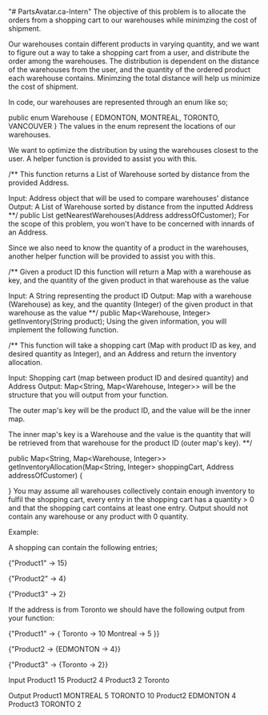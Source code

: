 "# PartsAvatar.ca-Intern" 
The objective of this problem is to allocate the orders from a shopping cart to our warehouses while minimzing the cost of shipment.

Our warehouses contain different products in varying quantity, and we want to figure out a way to take a shopping cart from a user, and distribute the order among the warehouses. The distribution is dependent on the distance of the warehouses from the user, and the quantity of the ordered product each warehouse contains. Minimzing the total distance will help us minimize the cost of shipment. 

In code, our warehouses are represented through an enum like so;

public enum Warehouse {
    EDMONTON, MONTREAL, TORONTO, VANCOUVER
}
The values in the enum represent the locations of our warehouses.

We want to optimize the distribution by using the warehouses closest to the user. A helper function is provided to assist you with this. 

/**
This function returns a List of Warehouse sorted by distance from the provided Address.

Input: Address object that will be used to compare warehouses' distance
Output: A List of Warehouse sorted by distance from the inputted Address
**/
public List<Warehouse> getNearestWarehouses(Address addressOfCustomer);
For the scope of this problem, you won't have to be concerned with innards of an Address.

Since we also need to know the quantity of a product in the warehouses,  another helper function will be provided to assist you with this.

/**
Given a product ID this function will return a Map with a warehouse as key, and the quantity of the
given product in that warehouse as the value

Input: A String representing the product ID
Output:  Map with a warehouse (Warehouse) as key, and the quantity (Integer) of the
given product in that warehouse as the value
**/
public Map<Warehouse, Integer> getInventory(String product);
Using the given information, you will implement the following function.

/**
This function will take a shopping cart (Map with product ID as key, and desired quantity as Integer),
and an Address and return the inventory allocation.

Input: Shopping cart (map between product ID and desired quantity) and Address
Output: 
Map<String, Map<Warehouse, Integer>>  will be the structure that you will output from your function.

The outer map's key will be the product ID, and the value will be the inner map.

The inner map's key is a Warehouse and the value is the quantity that will be retrieved from that warehouse for the product ID (outer map's key). 
**/

public Map<String, Map<Warehouse, Integer>>  getInventoryAllocation(Map<String, Integer> shoppingCart, Address addressOfCustomer) {
 
}
You may assume all warehouses collectively contain enough inventory to fulfil the shopping cart, every entry in the shopping cart has a quantity > 0 and that the shopping cart contains at least one entry. Output should not contain any warehouse or any product with 0 quantity. 

Example:

A shopping can contain the following entries;

{"Product1" -> 15}

{"Product2" -> 4}

{"Product3" -> 2}

If the address is from Toronto we should have the following output from your function:

{"Product1" ->    { Toronto -> 10
                            Montreal -> 5 }}

{"Product2 -> {EDMONTON -> 4}}

{"Product3" -> {Toronto -> 2}}

Input
Product1 15
Product2 4
Product3 2
Toronto

Output
Product1
MONTREAL 5
TORONTO 10
Product2
EDMONTON 4
Product3
TORONTO 2